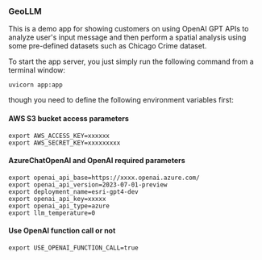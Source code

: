 ### GeoLLM 

This is a demo app for showing customers on using OpenAI GPT APIs to analyze 
user's input message and then perform a spatial analysis using some pre-defined 
datasets such as Chicago Crime dataset. 

To start the app server, you just simply run the following command from a terminal 
window: 

`uvicorn app:app`

though you need to define the following environment variables first: 

#### AWS S3 bucket access parameters
```
export AWS_ACCESS_KEY=xxxxxx
export AWS_SECRET_KEY=xxxxxxxxx
```

#### AzureChatOpenAI and OpenAI required parameters
```
export openai_api_base=https://xxxx.openai.azure.com/
export openai_api_version=2023-07-01-preview
export deployment_name=esri-gpt4-dev
export openai_api_key=xxxxx
export openai_api_type=azure
export llm_temperature=0
```

#### Use OpenAI function call or not
`export USE_OPENAI_FUNCTION_CALL=true`
